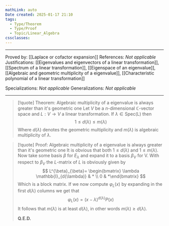 ```yaml
---
mathLink: auto
Date created: 2025-01-17 21:10
tags:
  - Type/Theorem
  - Type/Proof
  - Topic/Linear_Algebra
cssclasses:
---
```

---  

Proved by: [[Laplace or cofactor expansion]]
References: _Not applicable_
Justifications: [[Eigenvalues and eigenvectors of a linear transformation]], [[Spectrum of a linear transformation]], [[Eigenspace of an eigenvalue]], [[Algebraic and geometric multiplicity of a eigenvalue]], [[Characteristic polynomial of a linear transformation]]

Specializations: _Not applicable_
Generalizations: _Not applicable_

---

> [!quote] Theorem: Algebraic multiplicity of a eigenvalue is always greater than it's geometric one
> Let $V$ be a $n$-dimensional $\mathbb{C}$-vector space and $L:V\to V$ a linear transformation. If $\lambda\in \text{Spec(L)}$ then $$ 1\leq d(\lambda)\leq m(\lambda) $$Where $d(\lambda)$ denotes the geometric multiplicity and $m(\lambda)$ is algebraic multiplicity of $\lambda$.

>[!quote] Proof: Algebraic multiplicity of a eigenvalue is always greater than it's geometric one
>It is obvious that both $1\leq d(\lambda)$ and $1\leq m(\lambda)$. Now take some basis $\beta$ for $E_{\lambda}$ and expand it to a basis $\beta_{V}$ for V. With respect to $\beta_{V}$ the $L$-matrix of $L$ is obviously given by $$ L^{\beta}_{\beta}= \begin{bmatrix} \lambda \mathbb{I}_{d(\lambda)} & * \\ 0 & *\end{bmatrix} $$Which is a block matrix. If we now compute $\varphi_{L}(x)$ by expanding in the first $d(\lambda)$ columns we get that $$ \varphi_{L}(x)=(x-\lambda)^{d(\lambda)}P(x) $$It follows that $m(\lambda)$ is at least $d(\lambda)$, in other words $m(\lambda)\geq d(\lambda)$. 
>
>**Q.E.D.**